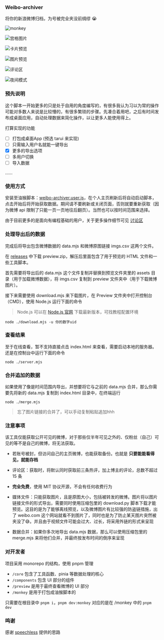 ###  Weibo-archiver

将你的新浪微博归档，为号被完全夹没前绸缪 😭 

![monkey](docs/v0.1.10.png)

![宫格图片](docs/v0.1.0.png)

![卡片预览](docs/v0.1.1.png)

![图片预览](docs/v0.1.2.png)

![评论区](docs/v0.1.3.png)

![夜间模式](docs/v0.1.6.png)

### 预先说明

这个脚本一开始更多的只是处于自用的角度编写的，有很多我认为习以为常的操作可能对多数人来说是比较懵的，有很多繁琐的步骤。先凑合着用吧，之后有时间发布成桌面应用，自动处理数据来简化操作，以让更多人能使用得上。

打算实现的功能

- [ ] 打包成桌面App (预选 tarui 来实现)
- [ ] 只需输入用户名就能一键导出
- [x] 更多的导出选项
- [ ] 多用户切换
- [ ] 导入数据

......

### 使用方式

安装至油猴脚本：[weibo-archiver.user.js][releases]，在个人主页刷新后将自动启动脚本，点击开始后将开始获取数据。期间请不要刷新或关闭页面，否则就要重新获取（因为微博 api 限制了只能一页一页地往后翻页）。当然也可以按时间范围来选择。

由于目前更多的是面向有编程基础的用户，关于更多操作细节可见 [讨论区]

### 处理导出后的数据

完成后将导出包含微博数据的 data.mjs 和微博原图链接 imgs.csv 这两个文件。

在 [releases] 中下载 preview.zip，解压后里面包含了用于预览的 HTML 文件和一些工具脚本。

首先需要将导出后的 data.mjs 这个文件复制并替换到预览文件夹里的 assets 目录（用于加载微博数据），将 imgs.csv 复制到 preview 文件夹中（用于下载微博图片）。

接下来需要使用 download.mjs 来下载图片，在 Preview 文件夹中打开控制台（CMD），使用 Node.js 运行下面的命令

> Node.js 可以在 [Node.js 官网] 下载最新版本，可找教程配置环境

```shell
node ./download.mjs -u 你的数字uid
```

### 查看结果

至于在线查看，暂不支持直接点击 index.html 来查看，需要启动本地的服务器。还是在控制台中运行下面的命令

```shell
node ./server.mjs
```

### 合并追加的数据

如果使用了像是时间范围内导出，并想要将它与之前的 data.mjs 合并，那么你需要先将新的 data.mjs 复制到 index.html 目录中，在终端运行

```shell
node ./merge.mjs
```

> 忘了图片链接的合并了，可以手动复制粘贴追加hhh

### 注意事项

该工具仅能获取公开可见的微博，对于那些仅半年可见之外的、仅粉丝（自己）可见的等不是自己的微博，将无法获取。

- 若账号被封，但访问自己的主页微博，也能获取备份。也就是 **只要能能看得见，就能存档**

- 评论区：获取时，将默认同时获取前三条热评，加上博主的评论，总数不超过 15 条

- **完全免费**，使用 MIT 协议开源，不会有任何收费行为

- 媒体文件：只能获取图片，且是原图大小，包括被转发的微博。图片将以图片链接文件的形式导出，需要同时使用压缩包里的 download.py 脚本下载才能预览。这目的是为了能够离线预览，以及微博图片有比较强的防盗链措施，出了 weibo.com 这个网站就看不到图片了，同时也是为了防止某天图片突然被夹没了😅。并且由于视频文件可能会过大、过长，将采用外链的形式来呈现

- 数据合并：如果你多次地导出 data.mjs 数据，那么可以使用压缩包里的 merge.mjs 来将他们合并，并最终按发布时间的倒序来呈现

### 对开发者

项目采用 monorepo 的结构，使用 pnpm 管理

- `/core` 包含了工具函数、pinia 等数据处理的核心
- `/components` 包含 UI 部分的组件
- `/preview` 是用于最终查看微博的 UI 部分
- `/monkey` 是用于打包成油猴脚本的

只需要在根目录中 `pnpm i`，`pnpm dev:monkey` 对应的是在 /monkey 中的 `pnpm dev` 

### 鸣谢

感谢 [speechless] 提供的思路

[releases]: https://github.com/Chilfish/Weibo-archiver/releases/latest
[speechless]: https://github.com/meterscao/Speechless
[讨论区]: https://github.com/Chilfish/Weibo-archiver/issues/1
[Node.js 官网]: https://nodejs.org/en/download
